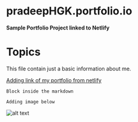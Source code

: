 # pradeepHGK.portfolio.io
**Sample Portfolio Project linked to Netlify**
# Topics 
This file contain just a basic information about me.


[Adding link of my portfolio from netlify](webarvr.pradeephgk.netlify.com)

```My block
Block inside the markdown
```

```
Adding image below
```
![alt text](https://addingImageURL)
